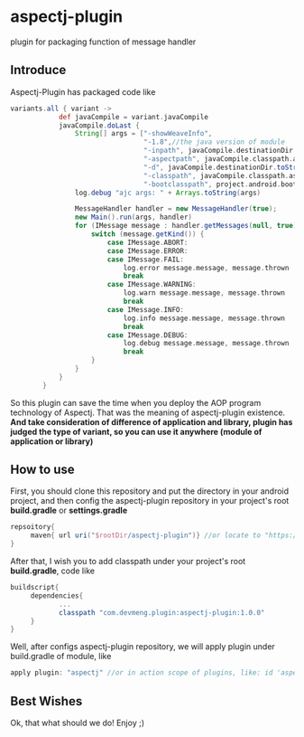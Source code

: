 # aspectj-plugin
plugin for packaging function of message handler
## Introduce
Aspectj-Plugin has packaged code like
```groovy
variants.all { variant ->
            def javaCompile = variant.javaCompile
            javaCompile.doLast {
                String[] args = ["-showWeaveInfo",
                                 "-1.8",//the java version of module
                                 "-inpath", javaCompile.destinationDir.toString(),
                                 "-aspectpath", javaCompile.classpath.asPath,
                                 "-d", javaCompile.destinationDir.toString(),
                                 "-classpath", javaCompile.classpath.asPath,
                                 "-bootclasspath", project.android.bootClasspath.join(File.pathSeparator)]
                log.debug "ajc args: " + Arrays.toString(args)

                MessageHandler handler = new MessageHandler(true);
                new Main().run(args, handler)
                for (IMessage message : handler.getMessages(null, true)) {
                    switch (message.getKind()) {
                        case IMessage.ABORT:
                        case IMessage.ERROR:
                        case IMessage.FAIL:
                            log.error message.message, message.thrown
                            break
                        case IMessage.WARNING:
                            log.warn message.message, message.thrown
                            break
                        case IMessage.INFO:
                            log.info message.message, message.thrown
                            break
                        case IMessage.DEBUG:
                            log.debug message.message, message.thrown
                            break
                    }
                }
            }
        }
```
So this plugin can save the time when you deploy the AOP program technology of Aspectj.
That was the meaning of aspectj-plugin existence.
**And take consideration of difference of application and library, plugin has judged the type of variant, so you can use it anywhere (module of application or library)**
## How to use
First, you should clone this repository and put the directory in your android project, and then config the aspectj-plugin repository in your project's root **build.gradle** or **settings.gradle**
```groovy
repsoitory{
     maven{ url uri("$rootDir/aspectj-plugin")} //or locate to "https://github.com/devmeng/aspectj-plugin/tree/master"
}
```
After that, I wish you to add classpath under your project's root **build.gradle**, code like
```groovy
buildscript{
     dependencies{
            ...
            classpath "com.devmeng.plugin:aspectj-plugin:1.0.0"
     }
}

```
Well, after configs aspectj-plugin repository, we will apply plugin under build.gradle of module, like
```groovy
apply plugin: "aspectj" //or in action scope of plugins, like: id 'aspectj'
```
## Best Wishes
Ok, that what should we do!
Enjoy ;)
